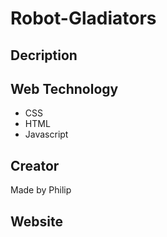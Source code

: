 # Robot-Gladiators

## Decription

## Web Technology
<ul>
  <li> CSS </li>
  <li>HTML</li>
  <li>Javascript</li>
</ul>

##  Creator
  
Made by Philip
  
## Website
